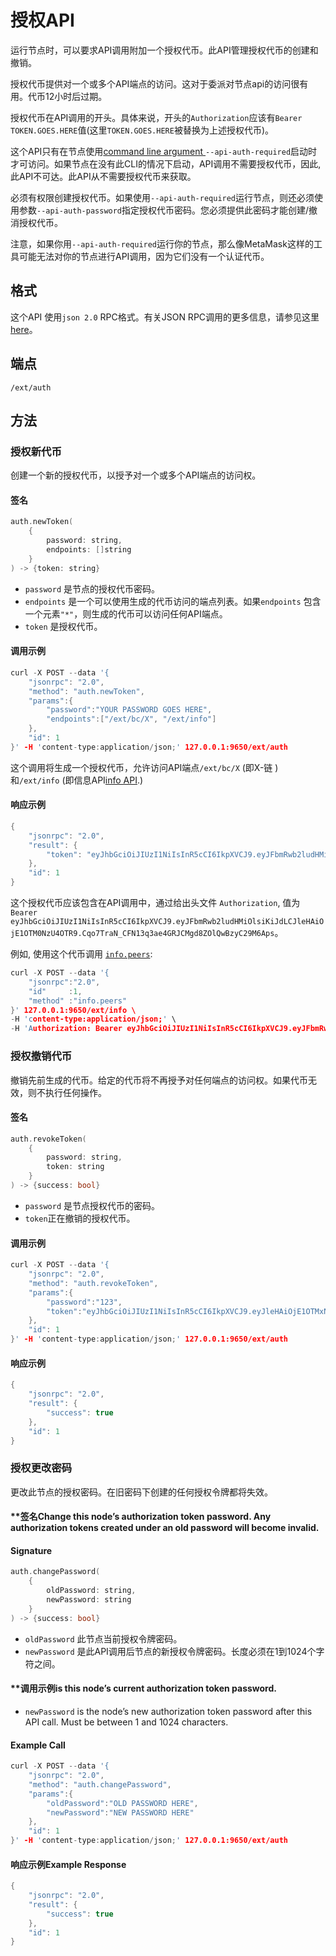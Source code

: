 # 授权API

运行节点时，可以要求API调用附加一个授权代币。此API管理授权代币的创建和撤销。

授权代币提供对一个或多个API端点的访问。这对于委派对节点api的访问很有用。代币12小时后过期。

授权代币在API调用的开头。具体来说，开头的`Authorization`应该有`Bearer TOKEN.GOES.HERE`值\(这里`TOKEN.GOES.HERE`被替换为上述授权代币\)。

这个API只有在节点使用[command line argument ](../references/command-line-interface.md)`--api-auth-required`启动时才可访问。如果节点在没有此CLI的情况下启动，API调用不需要授权代币，因此, 此API不可达。此API从不需要授权代币来获取。

必须有权限创建授权代币。如果使用`--api-auth-required`运行节点，则还必须使用参数`--api-auth-password`指定授权代币密码。您必须提供此密码才能创建/撤消授权代币。

注意，如果你用`--api-auth-required`运行你的节点，那么像MetaMask这样的工具可能无法对你的节点进行API调用，因为它们没有一个认证代币。

## 格式

这个API 使用`json 2.0` RPC格式。有关JSON RPC调用的更多信息，请参见这里[here](issuing-api-calls.md)。

## 端点

```text
/ext/auth
```

## 方法

### 授权新代币

创建一个新的授权代币，以授予对一个或多个API端点的访问权。

#### **签名**

```cpp
auth.newToken(
    {
        password: string,
        endpoints: []string
    }
) -> {token: string}
```

* `password` 是节点的授权代币密码。
* `endpoints` 是一个可以使用生成的代币访问的端点列表。如果`endpoints` 包含一个元素`"*"`，则生成的代币可以访问任何API端点。
* `token` 是授权代币。

#### **调用示例**

```cpp
curl -X POST --data '{
    "jsonrpc": "2.0",
    "method": "auth.newToken",
    "params":{
        "password":"YOUR PASSWORD GOES HERE",
        "endpoints":["/ext/bc/X", "/ext/info"]
    },
    "id": 1
}' -H 'content-type:application/json;' 127.0.0.1:9650/ext/auth
```

这个调用将生成一个授权代币，允许访问API端点`/ext/bc/X`  \(即X-链 \)和`/ext/info` \(即信息API[info API](info-api.md).\)

#### **响应示例**

```cpp
{
    "jsonrpc": "2.0",
    "result": {
        "token": "eyJhbGciOiJIUzI1NiIsInR5cCI6IkpXVCJ9.eyJFbmRwb2ludHMiOlsiKiJdLCJleHAiOjE1OTM0NzU4OTR9.Cqo7TraN_CFN13q3ae4GRJCMgd8ZOlQwBzyC29M6Aps"
    },
    "id": 1
}
```

这个授权代币应该包含在API调用中，通过给出头文件 `Authorization`, 值为`Bearer eyJhbGciOiJIUzI1NiIsInR5cCI6IkpXVCJ9.eyJFbmRwb2ludHMiOlsiKiJdLCJleHAiOjE1OTM0NzU4OTR9.Cqo7TraN_CFN13q3ae4GRJCMgd8ZOlQwBzyC29M6Aps`。

例如, 使用这个代币调用 [`info.peers`](info-api.md#info-peers):


```cpp
curl -X POST --data '{
    "jsonrpc":"2.0",
    "id"     :1,
    "method" :"info.peers"
}' 127.0.0.1:9650/ext/info \
-H 'content-type:application/json;' \
-H 'Authorization: Bearer eyJhbGciOiJIUzI1NiIsInR5cCI6IkpXVCJ9.eyJFbmRwb2ludHMiOlsiKiJdLCJleHAiOjE1OTM0NzU4OTR9.Cqo7TraN_CFN13q3ae4GRJCMgd8ZOlQwBzyC29M6Aps'
```

### 授权撤销代币

撤销先前生成的代币。给定的代币将不再授予对任何端点的访问权。如果代币无效，则不执行任何操作。

#### **签名**

```cpp
auth.revokeToken(
    {
        password: string,
        token: string
    }
) -> {success: bool}
```

* `password` 是节点授权代币的密码。
* `token`正在撤销的授权代币。

#### **调用示例**

```cpp
curl -X POST --data '{
    "jsonrpc": "2.0",
    "method": "auth.revokeToken",
    "params":{
        "password":"123",
        "token":"eyJhbGciOiJIUzI1NiIsInR5cCI6IkpXVCJ9.eyJleHAiOjE1OTMxNzIzMjh9.qZVNhH6AMQ_LpbXnPbTFEL6Vm5EM5FLU-VEKpYBH3k4"
    },
    "id": 1
}' -H 'content-type:application/json;' 127.0.0.1:9650/ext/auth
```

#### **响应示例**

```cpp
{
    "jsonrpc": "2.0",
    "result": {
        "success": true
    },
    "id": 1
}
```

### 授权更改密码

更改此节点的授权密码。在旧密码下创建的任何授权令牌都将失效。

#### **签名Change this node’s authorization token password. Any authorization tokens created under an old password will become invalid.

#### **Signature**

```cpp
auth.changePassword(
    {
        oldPassword: string,
        newPassword: string
    }
) -> {success: bool}
```

* `oldPassword` 此节点当前授权令牌密码。
* `newPassword` 是此API调用后节点的新授权令牌密码。长度必须在1到1024个字符之间。

#### **调用示例is this node’s current authorization token password.
* `newPassword` is the node’s new authorization token password after this API call. Must be between 1 and 1024 characters.

#### **Example Call**

```cpp
curl -X POST --data '{
    "jsonrpc": "2.0",
    "method": "auth.changePassword",
    "params":{
        "oldPassword":"OLD PASSWORD HERE",
        "newPassword":"NEW PASSWORD HERE"
    },
    "id": 1
}' -H 'content-type:application/json;' 127.0.0.1:9650/ext/auth
```

#### **响应示例Example Response**

```cpp
{
    "jsonrpc": "2.0",
    "result": {
        "success": true
    },
    "id": 1
}
```

<!--stackedit_data:
eyJoaXN0b3J5IjpbMTcxNTcyMDk2MywtMTA2NjA3MzA2NiwxMD
EzODkxMzE0LC04NTQ4NDExMTgsMjAwNjE1NzQ1MywtMTI4NzEy
Mzg5MywtMTg4Mjg5OTU2NiwtMTk1MzQzMSwyNzI3Nzk2MywtMT
M4MDMyNTUwMl19
-->